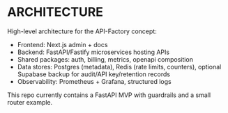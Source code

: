 # ARCHITECTURE

High-level architecture for the API-Factory concept:

- Frontend: Next.js admin + docs
- Backend: FastAPI/Fastify microservices hosting APIs
- Shared packages: auth, billing, metrics, openapi composition
- Data stores: Postgres (metadata), Redis (rate limits, counters), optional Supabase backup for audit/API key/retention records
- Observability: Prometheus + Grafana, structured logs

This repo currently contains a FastAPI MVP with guardrails and a small router example.
